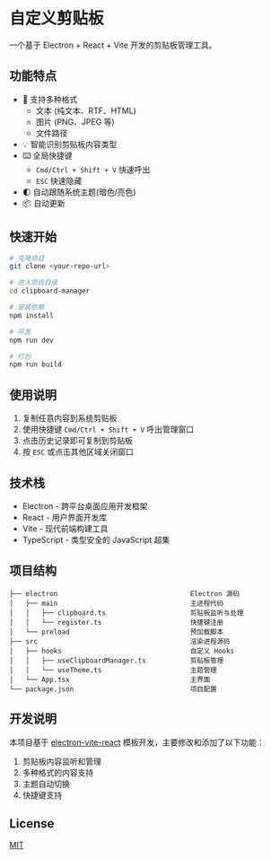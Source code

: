 # 自定义剪贴板

一个基于 Electron + React + Vite 开发的剪贴板管理工具。

## 功能特点

- 🚀 支持多种格式
  - 文本 (纯文本、RTF、HTML)
  - 图片 (PNG、JPEG 等)
  - 文件路径
- 💡 智能识别剪贴板内容类型
- ⌨️ 全局快捷键
  - `Cmd/Ctrl + Shift + V` 快速呼出
  - `ESC` 快速隐藏
- 🌓 自动跟随系统主题(暗色/亮色)
- 📦 自动更新

## 快速开始

```bash
# 克隆项目
git clone <your-repo-url>

# 进入项目目录
cd clipboard-manager

# 安装依赖
npm install

# 开发
npm run dev

# 打包
npm run build
```

## 使用说明

1. 复制任意内容到系统剪贴板
2. 使用快捷键 `Cmd/Ctrl + Shift + V` 呼出管理窗口
3. 点击历史记录即可复制到剪贴板
4. 按 `ESC` 或点击其他区域关闭窗口

## 技术栈

- Electron - 跨平台桌面应用开发框架
- React - 用户界面开发库
- Vite - 现代前端构建工具
- TypeScript - 类型安全的 JavaScript 超集

## 项目结构

```tree
├── electron                                 Electron 源码
│   ├── main                                 主进程代码
│   │   ├── clipboard.ts                     剪贴板监听与处理
│   │   └── register.ts                      快捷键注册
│   └── preload                              预加载脚本
├── src                                      渲染进程源码
│   ├── hooks                                自定义 Hooks
│   │   ├── useClipboardManager.ts           剪贴板管理
│   │   └── useTheme.ts                      主题管理
│   └── App.tsx                              主界面
└── package.json                             项目配置
```

## 开发说明

本项目基于 [electron-vite-react](https://github.com/electron-vite/electron-vite-react) 模板开发，主要修改和添加了以下功能：

1. 剪贴板内容监听和管理
2. 多种格式的内容支持
3. 主题自动切换
4. 快捷键支持

## License

[MIT](./LICENSE)
